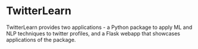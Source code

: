 # TwitterLearn
TwitterLearn provides two applications - a Python package to apply ML and NLP techniques to twitter profiles, and a Flask webapp that showcases applications of the package.
